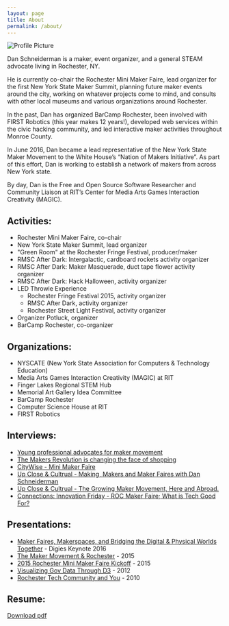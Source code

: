 ```yaml
---
layout: page
title: About
permalink: /about/
---
```


<img src="{{ site.baseurl }}/assets/profile_photo.png" title="Profile Picture" class="profile">

Dan Schneiderman is a maker, event organizer, and a general STEAM advocate living in Rochester, NY. 

He is currently co-chair the Rochester Mini Maker Faire, lead organizer for the first New York State Maker Summit, planning future maker events around the city, working on whatever projects come to mind, and consults with other local museums and various organizations around Rochester. 

In the past, Dan has organized BarCamp Rochester, been involved with FIRST Robotics (this year makes 12 years!), developed web services within the civic hacking community, and led interactive maker activities throughout Monroe County. 

In June 2016, Dan became a lead representative of the New York State Maker Movement to the White House’s “Nation of Makers Initiative”. As part of this effort, Dan is working to establish a network of makers from across New York state.

By day, Dan is the Free and Open Source Software Researcher and Community Liaison at RIT’s Center for Media Arts Games Interaction Creativity (MAGIC).

Activities:
------------
- Rochester Mini Maker Faire, co-chair
- New York State Maker Summit, lead organizer
- "Green Room" at the Rochester Fringe Festival, producer/maker
- RMSC After Dark: Intergalactic, cardboard rockets activity organizer
- RMSC After Dark: Maker Masquerade, duct tape flower activity organizer
- RMSC After Dark: Hack Halloween, activity organizer
- LED Throwie Experience
    - Rochester Fringe Festival 2015, activity organizer
    - RMSC After Dark, activity organizer
    - Rochester Street Light Festival, activity organizer
- Organizer Potluck, organizer
- BarCamp Rochester, co-organizer


Organizations:
--------------
- NYSCATE (New York State Association for Computers & Technology Education)
- Media Arts Games Interaction Creativity (MAGIC) at RIT
- Finger Lakes Regional STEM Hub
- Memorial Art Gallery Idea Committee
- BarCamp Rochester
- Computer Science House at RIT
- FIRST Robotics

Interviews:
-----------
- [Young professional advocates for maker movement][democratandchronicleProfile]
- [The Makers Revolution is changing the face of shopping][rochesterMagMaker]
- [CityWise - Mini Maker Faire][citywiseMakerFaire]
- [Up Close & Cultrual - Making, Makers and Maker Faires with Dan Schneiderman][upCloseAndCultrual2]
- [Up Close & Cultrual - The Growing Maker Movement, Here and Abroad.][upCloseAndCultrual]
- [Connections: Innovation Friday - ROC Maker Faire; What is Tech Good For?][connectionsInterview]


Presentations:
--------------
- [Maker Faires, Makerspaces, and Bridging the Digital & Physical Worlds Together][digies2016] - Digies Keynote 2016
- [The Maker Movement & Rochester][makerMovementAndRochester] - 2015
- [2015 Rochester Mini Maker Faire Kickoff][rmmf2015Kickoff] - 2015
- [Visualizing Gov Data Through D3][d3Gov] - 2012
- [Rochester Tech Community and You][rocTechCommunityAndYou] - 2010


Resume:
-------
[Download pdf][resume]


<!-- Presentations -->
[digies2016]: <http://slides.com/danielschneiderman/digities#/>
[makerMovementAndRochester]: <http://slides.com/danielschneiderman/the-maker-movement-rochester-2>
[rmmf2015Kickoff]: <http://slides.com/danielschneiderman/rochester-mini-maker-faire-kickoff>
[d3Gov]: <https://docs.google.com/presentation/d/1dG2sO6ezEGUKm9Co4f0Wholm9WmB4P712fjAN7_jgC0/edit?usp=sharing>
[rocTechCommunityAndYou]: <https://vimeo.com/19505620>

<!-- Interviews -->
[citywiseMakerFaire]: <https://www.youtube.com/watch?v=0SYWtLYipEc>
[rochesterMagMaker]: <http://www.democratandchronicle.com/story/rochester-magazine/life-style/2016/11/04/makers-revolution-changing-face-shopping/92511158/>
[democratandchronicleProfile]: <http://www.democratandchronicle.com/story/home/2016/07/26/young-professional-advocates-maker-movement/87581716/>
[connectionsInterview]: <http://wxxinews.org/post/connections-innovation-friday-roc-maker-faire-what-tech-good>
[upCloseAndCultrual2]: <http://wayofm.org/shows/episodes/08302016>
[upCloseAndCultrual]: <http://wayofm.org/shows/episodes/12082015-1>

<!-- Resume -->
[resume]: <{{ site.baseurl }}/assets/pdfs/SchneidermanResume.pdf>